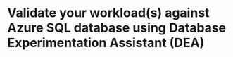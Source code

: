 # Validate your workload(s) against Azure SQL database using Database Experimentation Assistant (DEA)
